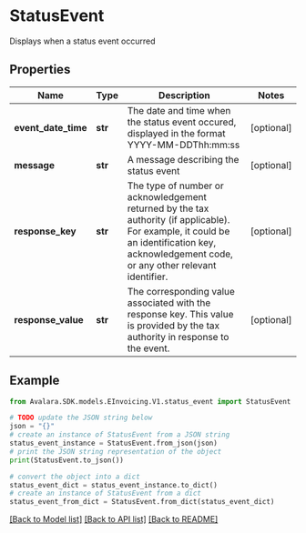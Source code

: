 # StatusEvent

Displays when a status event occurred

## Properties

Name | Type | Description | Notes
------------ | ------------- | ------------- | -------------
**event_date_time** | **str** | The date and time when the status event occured, displayed in the format YYYY-MM-DDThh:mm:ss | [optional] 
**message** | **str** | A message describing the status event | [optional] 
**response_key** | **str** |  The type of number or acknowledgement returned by the tax authority (if applicable). For example, it could be an identification key, acknowledgement code, or any other relevant identifier. | [optional] 
**response_value** | **str** | The corresponding value associated with the response key. This value is provided by the tax authority in response to the event. | [optional] 

## Example

```python
from Avalara.SDK.models.EInvoicing.V1.status_event import StatusEvent

# TODO update the JSON string below
json = "{}"
# create an instance of StatusEvent from a JSON string
status_event_instance = StatusEvent.from_json(json)
# print the JSON string representation of the object
print(StatusEvent.to_json())

# convert the object into a dict
status_event_dict = status_event_instance.to_dict()
# create an instance of StatusEvent from a dict
status_event_from_dict = StatusEvent.from_dict(status_event_dict)
```
[[Back to Model list]](../README.md#documentation-for-models) [[Back to API list]](../README.md#documentation-for-api-endpoints) [[Back to README]](../README.md)



